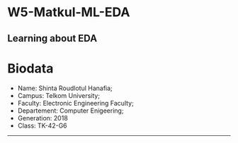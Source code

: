 # W5-Matkul-ML-EDA
Learning about EDA
---
# Biodata
- Name: Shinta Roudlotul Hanafia;
- Campus: Telkom University;
- Faculty: Electronic Engineering Faculty;
- Departement: Computer Enigeering;
- Generation: 2018
- Class: TK-42-G6

---
